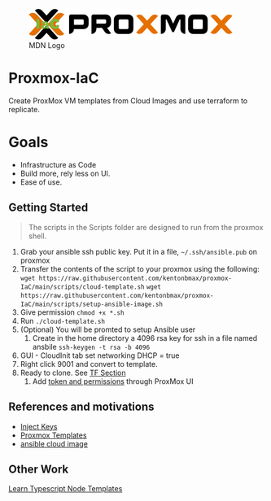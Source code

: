 <figure>
  <img
  src="assets/proxmos.png"
  alt="ProxMox IaC">
  <figcaption>MDN Logo</figcaption>
</figure>

# Proxmox-IaC
Create ProxMox VM templates from Cloud Images and use terraform to replicate. 

# Goals
- Infrastructure as Code
- Build more, rely less on UI.
- Ease of use. 

## Getting Started
> The scripts in the Scripts folder are designed to run from the proxmox shell.
1. Grab your ansible ssh public key. Put it in a file, `~/.ssh/ansible.pub` on proxmox
1. Transfer the contents of the script to your proxmox using the following:
   `wget https://raw.githubusercontent.com/kentonbmax/proxmox-IaC/main/scripts/cloud-template.sh`
   `wget https://raw.githubusercontent.com/kentonbmax/proxmox-IaC/main/scripts/setup-ansible-image.sh`
1. Give permission `chmod +x *.sh`
1. Run `./cloud-template.sh`
1. (Optional) You will be promted to setup Ansible user
   1. Create in the home directory a 4096 rsa key for ssh in a file named ansbile `ssh-keygen -t rsa -b 4096`
1. GUI - CloudInit tab set networking DHCP = true
1. Right click 9001 and convert to template. 
1. Ready to clone. See [TF Section](tf/README.md)
   1. Add [token and permissions](https://registry.terraform.io/providers/Telmate/proxmox/latest/docs) through ProxMox UI
   
   
## References and motivations
- [Inject Keys](https://www.cyberciti.biz/faq/how-to-add-ssh-public-key-to-qcow2-linux-cloud-images-using-virt-sysprep/)
- [Proxmox Templates](https://pve.proxmox.com/wiki/VM_Templates_and_Clones)
- [ansible cloud image](https://ronamosa.io/docs/engineer/LAB/proxmox-cloudinit/)

## Other Work
[Learn Typescript Node Templates](https://learntnt.com)

